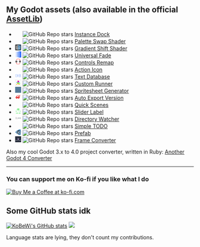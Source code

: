 ## My Godot assets (also available in the official [AssetLib](https://godotengine.org/asset-library/asset?user=KoBeWi))

- <img src="https://github.com/KoBeWi/Godot-Instance-Dock/blob/master/Media/Icon.png" width="16" height="16"> ![GitHub Repo stars](https://img.shields.io/github/stars/kobewi/Godot-Instance-Dock?label=%E2%AD%90&style=plastic) [Instance Dock](https://github.com/KoBeWi/Godot-Instance-Dock)    
- <img src="https://github.com/KoBeWi/Godot-Palette-Swap-Shader/blob/master/Media/Icon.png" width="16" height="16"> ![GitHub Repo stars](https://img.shields.io/github/stars/kobewi/Godot-Palette-Swap-Shader?label=%E2%AD%90&style=plastic) [Palette Swap Shader](https://github.com/KoBeWi/Godot-Palette-Swap-Shader)
- <img src="https://github.com/KoBeWi/Godot-Gradient-Shift-Shader/blob/master/Media/Icon.png" width="16" height="16"> ![GitHub Repo stars](https://img.shields.io/github/stars/kobewi/Godot-Gradient-Shift-Shader?label=%E2%AD%90&style=plastic) [Gradient Shift Shader](https://github.com/KoBeWi/Godot-Gradient-Shift-Shader)
- <img src="https://github.com/KoBeWi/Godot-Universal-Fade/blob/master/Media/Icon.png" width="16" height="16"> ![GitHub Repo stars](https://img.shields.io/github/stars/kobewi/Godot-Universal-Fade?label=%E2%AD%90&style=plastic) [Universal Fade](https://github.com/KoBeWi/Godot-Universal-Fade)
- <img src="https://github.com/KoBeWi/Godot-Input-Remap/blob/master/Media/Icon.png" width="16" height="16"> ![GitHub Repo stars](https://img.shields.io/github/stars/kobewi/Godot-Input-Remap?label=%E2%AD%90&style=plastic) [Controls Remap](https://github.com/KoBeWi/Godot-Input-Remap)
- <img src="https://github.com/KoBeWi/Godot-Action-Icon/blob/master/Media/Icon.png" width="16" height="16"> ![GitHub Repo stars](https://img.shields.io/github/stars/kobewi/Godot-Action-Icon?label=%E2%AD%90&style=plastic) [Action Icon](https://github.com/KoBeWi/Godot-Action-Icon)
- <img src="https://github.com/KoBeWi/Godot-Text-Database/blob/master/Media/Icon.png" width="16" height="16"> ![GitHub Repo stars](https://img.shields.io/github/stars/kobewi/Godot-Text-Database?label=%E2%AD%90&style=plastic) [Text Database](https://github.com/KoBeWi/Godot-Text-Database)    
- <img src="https://github.com/KoBeWi/Godot-Custom-Runner/blob/master/Media/Icon.png" width="16" height="16"> ![GitHub Repo stars](https://img.shields.io/github/stars/kobewi/Godot-Custom-Runner?label=%E2%AD%90&style=plastic) [Custom Runner](https://github.com/KoBeWi/Godot-Custom-Runner)    
- <img src="https://github.com/KoBeWi/Godot-Spritesheet-Generator/blob/master/Media/Icon.png" width="16" height="16"> ![GitHub Repo stars](https://img.shields.io/github/stars/kobewi/Godot-Spritesheet-Generator?label=%E2%AD%90&style=plastic) [Spritesheet Generator](https://github.com/KoBeWi/Godot-Spritesheet-Generator)
- <img src="https://github.com/KoBeWi/Godot-Auto-Export-Version/blob/master/Media/Icon.png" width="16" height="16"> ![GitHub Repo stars](https://img.shields.io/github/stars/kobewi/Godot-Auto-Export-Version?label=%E2%AD%90&style=plastic) [Auto Export Version](https://github.com/KoBeWi/Godot-Auto-Export-Version)
- <img src="https://github.com/KoBeWi/Godot-Quick-Scenes/blob/master/Media/Icon.png" width="16" height="16"> ![GitHub Repo stars](https://img.shields.io/github/stars/kobewi/Godot-Quick-Scenes?label=%E2%AD%90&style=plastic) [Quick Scenes](https://github.com/KoBeWi/Godot-Quick-Scenes)        
- <img src="https://github.com/KoBeWi/Godot-Slider-Label/blob/master/Media/Icon.png" width="16" height="16"> ![GitHub Repo stars](https://img.shields.io/github/stars/kobewi/Godot-Slider-Label?label=%E2%AD%90&style=plastic) [Slider Label](https://github.com/KoBeWi/Godot-Slider-Label)        
- <img src="https://github.com/KoBeWi/Godot-Directory-Watcher/blob/master/Media/Icon.png" width="16" height="16"> ![GitHub Repo stars](https://img.shields.io/github/stars/kobewi/Godot-Directory-Watcher?label=%E2%AD%90&style=plastic) [Directory Watcher](https://github.com/KoBeWi/Godot-Directory-Watcher)
- <img src="https://github.com/KoBeWi/Godot-Simple-TODO/blob/master/Media/Icon.png" width="16" height="16"> ![GitHub Repo stars](https://img.shields.io/github/stars/kobewi/Godot-Simple-TODO?label=%E2%AD%90&style=plastic) [Simple TODO](https://github.com/KoBeWi/Godot-Simple-TODO)
- <img src="https://github.com/KoBeWi/Godot-Prefab/blob/master/Media/Icon.png" width="16" height="16"> ![GitHub Repo stars](https://img.shields.io/github/stars/kobewi/Godot-Prefab?label=%E2%AD%90&style=plastic) [Prefab](https://github.com/KoBeWi/Godot-Prefab)
- <img src="https://github.com/KoBeWi/Godot-Frame-Converter/blob/master/Media/Icon.png" width="16" height="16"> ![GitHub Repo stars](https://img.shields.io/github/stars/kobewi/Godot-Frame-Converter?label=%E2%AD%90&style=plastic) [Frame Converter](https://github.com/KoBeWi/Godot-Frame-Converter)

Also my cool Godot 3.x to 4.0 project converter, written in Ruby: [Another Godot 4 Converter](https://github.com/KoBeWi/Another-Godot-4-Converter)
___
### You can support me on Ko-fi if you like what I do
<a href='https://ko-fi.com/W7W7AD4W4' target='_blank'><img height='36' style='border:0px;height:36px;' src='https://cdn.ko-fi.com/cdn/kofi1.png?v=3' border='0' alt='Buy Me a Coffee at ko-fi.com' /></a>

## Some GitHub stats idk
[![KoBeWi's GitHub stats](https://github-readme-stats.vercel.app/api?username=KoBeWi&show_icons=true&theme=tokyonight&custom_title=My%20GitHub%20stats)](https://github.com/anuraghazra/github-readme-stats)
<img height="180em" src="https://github-readme-stats.vercel.app/api/top-langs/?username=KoBeWi&theme=tokyonight&layout=compact" />

Language stats are lying, they don't count my contributions.
